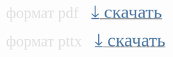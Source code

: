 <html>
<head>
<link href='https://fonts.googleapis.com/css?family=Comfortaa' rel='stylesheet'>
<link href='https://fonts.googleapis.com/css?family=Montserrat' rel='stylesheet'>
<link href='https://fonts.googleapis.com/css?family=Cormorant' rel='stylesheet'>
<link href='https://fonts.googleapis.com/css?family=Nunito' rel='stylesheet'>

</head>

<span style="font-family: 'Montserrat'; font-size: 250%; color: #e0e0e0;">
формат pdf </span>&nbsp;&nbsp;&nbsp;&nbsp; 
<a href="./1-allergy-slides.pdf" download>
<span style="font-family: 'Montserrat'; font-size: 300%; color: #507AA3;">
⤓&nbsp;cкачать</span></a> <br/>

 <br/>

 <span style="font-family: 'Montserrat'; font-size: 250%; color: #e0e0e0;">
формат pttx </span>&nbsp;&nbsp;&nbsp;&nbsp; 
<a href="./1-allergy-slides.pttx" download>
<span style="font-family: 'Montserrat'; font-size: 300%; color: #507AA3;">⤓&nbsp;cкачать</span></a> 


 <br/><html> 

